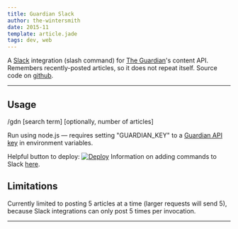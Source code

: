 ```yaml
---
title: Guardian Slack
author: the-wintersmith
date: 2015-11
template: article.jade
tags: dev, web
---
```


A [Slack](https://slack.com/) integration (slash command) for [The Guardian](http://www.theguardian.com/)'s content API.  Remembers recently-posted articles, so it does not repeat itself.  Source code on [github](https://github.com/harquail/slack-gdn).

 <div class="youtube" id="bBdAoHpn1MU"></div>
 
---

## Usage

/gdn [search term] [optionally, number of articles]

Run using node.js — requires setting "GUARDIAN_KEY" to a [Guardian API key](http://open-platform.theguardian.com/access/) in environment variables.

Helpful button to deploy:
[![Deploy](https://www.herokucdn.com/deploy/button.svg)](https://heroku.com/deploy?template=https://github.com/harquail/slack-gdn)
Information on adding commands to Slack [here](https://api.slack.com/slash-commands).

## Limitations

Currently limited to posting 5 articles at a time (larger requests will send 5), because Slack integrations can only post 5 times per invocation.

---
